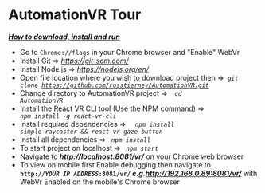 # AutomationVR Tour

<b><i><u>How to download, install and run</u></i></b> 
* Go to <code>Chrome://flags</code> in your Chrome browser and "Enable" WebVr
* Install Git => <i> https://git-scm.com/ </i>
* Install Node.js => <i> https://nodejs.org/en/ </i>
* Open file location where you wish to download project then =><code><i> git clone https://github.com/rosstierney/AutomationVR.git </i></code>
* Change directory to AutomationVR project =><code> <i> cd AutomationVR </i></code>
* Install the React VR CLI tool (Use the NPM command) =><code> <i> npm install -g react-vr-cli </i></code>
* Install required dependencies => <code> <i> npm install simple-raycaster && react-vr-gaze-button </i></code>
* Install all dependencies => <code><i> npm install </i></code>
* To start project on localhost => <code><i> npm start </i></code>
* Navigate to <b><i>http://localhost:8081/vr/</i></b> on your Chrome web browser
* To view on mobile first Enable debugging then navigate to<code> <b>http://<i>YOUR IP ADDRESS</i>:8081/vr/</code><i> e.g.http://192.168.0.89:8081/vr/</i></b> with WebVr Enabled on the mobile's Chrome browser
